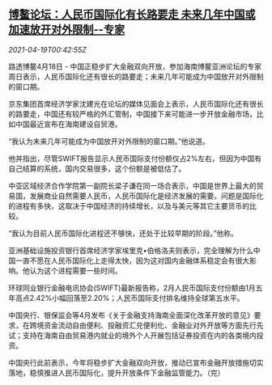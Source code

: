 <!--1618794063000-->
[博鳌论坛：人民币国际化有长路要走 未来几年中国或加速放开对外限制--专家](https://cn.reuters.com/article/boao-forum-yuan-0418-sun-idCNKBS2C601E)
------

<div><i>2021-04-19T00:42:55Z</i></div><p>路透博鳌4月18日 - 中国正稳步扩大金融双向开放，参加海南博鳌亚洲论坛的专家周日表示，人民币国际化还有很长的路要走；未来几年可能成为中国放开对外限制的窗口期。</p><p>京东集团首席经济学家沈建光在论坛的媒体见面会上表示，人民币国际化还有很长的路要走，中国还有较严格的外汇管制，中国接下来可能进一步开放金融市场，比如中国最近宣布在海南建设自贸港。</p><p>“我认为未来几年可能成为中国放开对外限制的窗口期。”他说道。</p><p>他并指出，尽管SWIFT报告显示人民币国际支付份额仅占2%左右，但因为中国有自己结算的系统，国内交易很多，这个份额是被低估了。</p><p>中亚区域经济合作学院第一副院长梁子谦在同一场合表示，中国是世界上最大的贸易国，发展商业自然需要人民币，人民币国际化是经济发展的需要。问题是国际化的进程有多快，这取决于中国经济的持续增长，以及与美元等其它主要货币的比较。</p><p>“我认为目前人民币国际化进程还不够快，还处于比较早期的阶段。”他称。</p><p>亚洲基础设施投资银行首席经济学家埃里克•伯格洛夫则表示，完全理解为什么中国一直不愿在人民币国际化上走得太快，因为这对国内金融体系稳定会有很大影响。他认为这个进程需要一些时间。</p><p>环球同业银行金融电讯协会(SWIFT)最新报告称，2月人民币国际支付份额由1月五年高点2.42%小幅回落至2.20%；人民币国际支付排名维持全球第五水平。</p><p>中国央行、银保监会等4月发布《关于金融支持海南全面深化改革开放的意见》要求，在跨境资金流动自由便利、投融资汇兑便利化、金融业对外开放等方面先行先试；支持在海南自由贸易港内就业的境外个人开展包括证券投资在内的各类境内投资。</p><p>中国央行此前表示，今年将稳步扩大金融双向开放，推动已宣布金融开放措施切实落地，稳慎推进人民币国际化，提升开放条件下金融监管能力。（完）</p>

